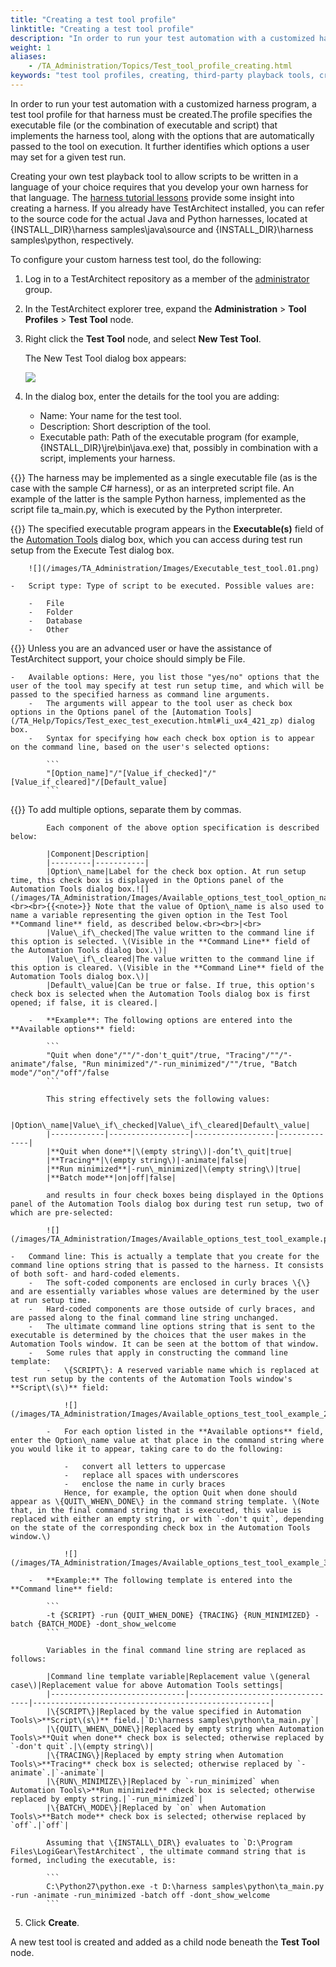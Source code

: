 ```yaml
--- 
title: "Creating a test tool profile"
linktitle: "Creating a test tool profile"
description: "In order to run your test automation with a customized harness program, a test tool profile for that harness must be created."
weight: 1
aliases: 
    - /TA_Administration/Topics/Test_tool_profile_creating.html
keywords: "test tool profiles, creating, third-party playback tools, creating a tool profile"
---
```


In order to run your test automation with a customized harness program, a test tool profile for that harness must be created.The profile specifies the executable file \(or the combination of executable and script\) that implements the harness tool, along with the options that are automatically passed to the tool on execution. It further identifies which options a user may set for a given test run.

Creating your own test playback tool to allow scripts to be written in a language of your choice requires that you develop your own harness for that language. The [harness tutorial lessons](/TA_Tutorials/Topics/tut_part3_extending_TA.html) provide some insight into creating a harness. If you already have TestArchitect installed, you can refer to the source code for the actual Java and Python harnesses, located at \{INSTALL\_DIR\}\\harness samples\\java\\source and \{INSTALL\_DIR\}\\harness samples\\python, respectively.

To configure your custom harness test tool, do the following:

1.  Log in to a TestArchitect repository as a member of the [administrator](/TA_Administration/Topics/User_administration.html) group.

2.  In the TestArchitect explorer tree, expand the **Administration** \> **Tool Profiles** \> **Test Tool** node.

3.  Right click the **Test Tool** node, and select **New Test Tool**.

    The New Test Tool dialog box appears:

    ![](/images/TA_Administration/Images/New_Test_Tool_dialog_box.png)

4.  In the dialog box, enter the details for the tool you are adding:

    -   Name: Your name for the test tool.
    -   Description: Short description of the tool.
    -   Executable path: Path of the executable program \(for example, \{INSTALL\_DIR\}\\jre\\bin\\java.exe\) that, possibly in combination with a script, implements your harness.

{{<note>}} The harness may be implemented as a single executable file \(as is the case with the sample C\# harness\), or as an interpreted script file. An example of the latter is the sample Python harness, implemented as the script file ta\_main.py, which is executed by the Python interpreter.

{{<note>}} The specified executable program appears in the **Executable\(s\)** field of the [Automation Tools](/TA_Help/Topics/Test_exec_test_execution.html#li_ux4_421_zp) dialog box, which you can access during test run setup from the Execute Test dialog box.

        ![](/images/TA_Administration/Images/Executable_test_tool.01.png)

    -   Script type: Type of script to be executed. Possible values are:

        -   File
        -   Folder
        -   Database
        -   Other
{{<note>}} Unless you are an advanced user or have the assistance of TestArchitect support, your choice should simply be File.

    -   Available options: Here, you list those "yes/no" options that the user of the tool may specify at test run setup time, and which will be passed to the specified harness as command line arguments.
        -   The arguments will appear to the tool user as check box options in the Options panel of the [Automation Tools](/TA_Help/Topics/Test_exec_test_execution.html#li_ux4_421_zp) dialog box.
        -   Syntax for specifying how each check box option is to appear on the command line, based on the user's selected options:

            ```
            "[Option_name]"/"[Value_if_checked]"/"[Value_if_cleared]"/[Default_value]
            ```

{{<tip>}} To add multiple options, separate them by commas.

            Each component of the above option specification is described below:

            |Component|Description|
            |---------|-----------|
            |Option\_name|Label for the check box option. At run setup time, this check box is displayed in the Options panel of the Automation Tools dialog box.![](/images/TA_Administration/Images/Available_options_test_tool_option_name.png)<br><br>{{<note>}} Note that the value of Option\_name is also used to name a variable representing the given option in the Test Tool **Command line** field, as described below.<br><br>|<br>
            |Value\_if\_checked|The value written to the command line if this option is selected. \(Visible in the **Command Line** field of the Automation Tools dialog box.\)|
            |Value\_if\_cleared|The value written to the command line if this option is cleared. \(Visible in the **Command Line** field of the Automation Tools dialog box.\)|
            |Default\_value|Can be true or false. If true, this option's check box is selected when the Automation Tools dialog box is first opened; if false, it is cleared.|

        -   **Example**: The following options are entered into the **Available options** field:

            ```
            "Quit when done"/""/"-don't_quit"/true, "Tracing"/""/"-animate"/false, "Run minimized"/"-run_minimized"/""/true, "Batch mode"/"on"/"off"/false
            ```

            This string effectively sets the following values:

            |Option\_name|Value\_if\_checked|Value\_if\_cleared|Default\_value|
            |------------|------------------|------------------|--------------|
            |**Quit when done**|\(empty string\)|-don’t\_quit|true|
            |**Tracing**|\(empty string\)|-animate|false|
            |**Run minimized**|-run\_minimized|\(empty string\)|true|
            |**Batch mode**|on|off|false|

            and results in four check boxes being displayed in the Options panel of the Automation Tools dialog box during test run setup, two of which are pre-selected:

            ![](/images/TA_Administration/Images/Available_options_test_tool_example.png)

    -   Command line: This is actually a template that you create for the command line options string that is passed to the harness. It consists of both soft- and hard-coded elements.
        -   The soft-coded components are enclosed in curly braces \{\} and are essentially variables whose values are determined by the user at run setup time.
        -   Hard-coded components are those outside of curly braces, and are passed along to the final command line string unchanged.
        -   The ultimate command line options string that is sent to the executable is determined by the choices that the user makes in the Automation Tools window. It can be seen at the bottom of that window.
        -   Some rules that apply in constructing the command line template:
            -   \{SCRIPT\}: A reserved variable name which is replaced at test run setup by the contents of the Automation Tools window's **Script\(s\)** field:

                ![](/images/TA_Administration/Images/Available_options_test_tool_example_2.png)

            -   For each option listed in the **Available options** field, enter the Option\_name value at that place in the command string where you would like it to appear, taking care to do the following:

                -   convert all letters to uppercase
                -   replace all spaces with underscores
                -   enclose the name in curly braces
                Hence, for example, the option Quit when done should appear as \{QUIT\_WHEN\_DONE\} in the command string template. \(Note that, in the final command string that is executed, this value is replaced with either an empty string, or with `-don't quit`, depending on the state of the corresponding check box in the Automation Tools window.\)

                ![](/images/TA_Administration/Images/Available_options_test_tool_example_3.png)

        -   **Example:** The following template is entered into the **Command line** field:

            ```
            -t {SCRIPT} -run {QUIT_WHEN_DONE} {TRACING} {RUN_MINIMIZED} -batch {BATCH_MODE} -dont_show_welcome
            ```

            Variables in the final command line string are replaced as follows:

            |Command line template variable|Replacement value \(general case\)|Replacement value for above Automation Tools settings|
            |------------------------------|----------------------------------|-----------------------------------------------------|
            |\{SCRIPT\}|Replaced by the value specified in Automation Tools\>**Script\(s\)** field.|`D:\harness samples\python\ta_main.py`|
            |\{QUIT\_WHEN\_DONE\}|Replaced by empty string when Automation Tools\>**Quit when done** check box is selected; otherwise replaced by `-don't quit`.|\(empty string\)|
            |\{TRACING\}|Replaced by empty string when Automation Tools\>**Tracing** check box is selected; otherwise replaced by `-animate`.|`-animate`|
            |\{RUN\_MINIMIZE\}|Replaced by `-run_minimized` when Automation Tools\>**Run minimized** check box is selected; otherwise replaced by empty string.|`-run_minimized`|
            |\{BATCH\_MODE\}|Replaced by `on` when Automation Tools\>**Batch mode** check box is selected; otherwise replaced by `off`.|`off`|

            Assuming that \{INSTALL\_DIR\} evaluates to `D:\Program Files\LogiGear\TestArchitect`, the ultimate command string that is formed, including the executable, is:

            ```
            C:\Python27\python.exe -t D:\harness samples\python\ta_main.py -run -animate -run_minimized -batch off -dont_show_welcome
            ```

5.  Click **Create**.


A new test tool is created and added as a child node beneath the **Test Tool** node.



